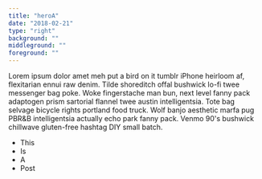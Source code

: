 ```yaml
---
title: "heroA"
date: "2018-02-21"
type: "right"
background: ""
middleground: ""
foreground: ""
---
```


Lorem ipsum dolor amet meh put a bird on it tumblr iPhone heirloom af, flexitarian ennui raw denim. Tilde shoreditch offal bushwick lo-fi twee messenger<!-- end --> bag poke. Woke fingerstache man bun, next level fanny pack adaptogen prism sartorial flannel twee austin intelligentsia. Tote bag selvage bicycle rights portland food truck. Wolf banjo aesthetic marfa pug PBR&B intelligentsia actually echo park fanny pack. Venmo 90's bushwick chillwave gluten-free hashtag DIY small batch.

*   This
*   Is
*   A
*   Post
